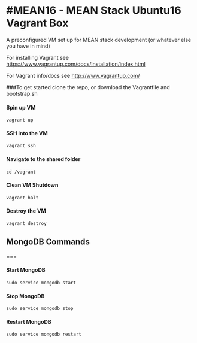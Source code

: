#MEAN16 - MEAN Stack Ubuntu16 Vagrant Box
====
A preconfigured VM set up for MEAN stack development (or whatever else you have in mind)

For installing Vagrant see https://www.vagrantup.com/docs/installation/index.html

For Vagrant info/docs see http://www.vagrantup.com/ 

###To get started clone the repo, or download the Vagrantfile and bootstrap.sh

#### Spin up VM
```Shell
vagrant up
```

#### SSH into the VM
```Shell
vagrant ssh
```

#### Navigate to the shared folder
```Shell
cd /vagrant
```

#### Clean VM Shutdown
```Shell
vagrant halt
```

#### Destroy the VM
```Shell
vagrant destroy
```

## MongoDB Commands
===
#### Start MongoDB
```Shell
sudo service mongodb start
```

#### Stop MongoDB
```Shell
sudo service mongodb stop
```

#### Restart MongoDB
```Shell
sudo service mongodb restart
```
